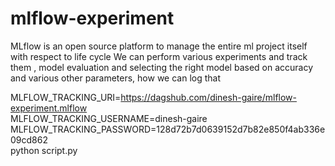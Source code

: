 # mlflow-experiment
MLflow is an open source platform to manage the entire ml project itself with respect to life cycle
We can perform various experiments and track them , model evaluation and selecting the right model based on accuracy and various other parameters, how we can log that

MLFLOW_TRACKING_URI=https://dagshub.com/dinesh-gaire/mlflow-experiment.mlflow \
MLFLOW_TRACKING_USERNAME=dinesh-gaire \
MLFLOW_TRACKING_PASSWORD=128d72b7d0639152d7b82e850f4ab336e09cd862 \
python script.py